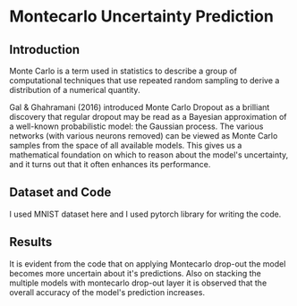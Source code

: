 # Montecarlo Uncertainty Prediction
## Introduction
Monte Carlo is a term used in statistics to describe a group of computational techniques that use repeated random sampling to derive a distribution of a numerical quantity.

Gal & Ghahramani (2016) introduced Monte Carlo Dropout as a brilliant discovery that regular dropout may be read as a Bayesian approximation of a well-known probabilistic model: the Gaussian process. The various networks (with various neurons removed) can be viewed as Monte Carlo samples from the space of all available models. This gives us a mathematical foundation on which to reason about the model's uncertainty, and it turns out that it often enhances its performance.

## Dataset and Code
I used MNIST dataset here and I used pytorch library for writing the code. 

## Results 
It is evident from the code that on applying Montecarlo drop-out the model becomes more uncertain about it's predictions. Also on stacking the multiple models with montecarlo drop-out layer it is observed that the overall accuracy of the model's prediction increases. 
